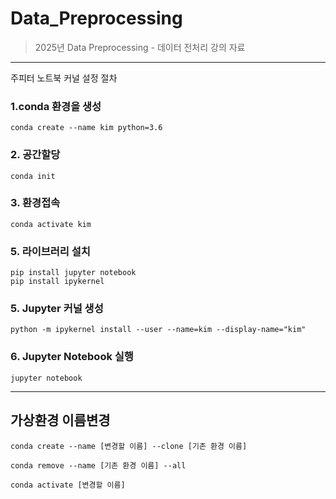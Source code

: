 # Data_Preprocessing
> 2025년 Data Preprocessing - 데이터 전처리 강의 자료
-----------
주피터 노트북 커널 설정 절차

### 1.conda 환경을 생성
```
conda create --name kim python=3.6
```

### 2. 공간할당
```
conda init
```

### 3. 환경접속
```
conda activate kim
```

### 5. 라이브러리 설치
```
pip install jupyter notebook
pip install ipykernel
```

### 5. Jupyter 커널 생성
```
python -m ipykernel install --user --name=kim --display-name="kim"
```

### 6. Jupyter Notebook 실행
```
jupyter notebook
```
--------
## 가상환경 이름변경
```
conda create --name [변경할 이름] --clone [기존 환경 이름]
```
```
conda remove --name [기존 환경 이름] --all
```
```
conda activate [변경할 이름]
```
